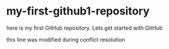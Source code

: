 # my-first-github1-repository
here is my first GitHub repository. Lets get started with GitHub

this line was modified during conflict resolution